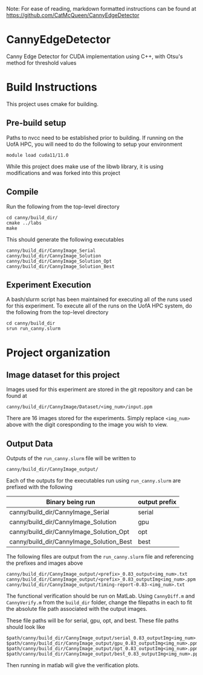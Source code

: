 Note: For ease of reading, markdown formatted instructions can be found at
https://github.com/CatMcQueen/CannyEdgeDetector

# CannyEdgeDetector
Canny Edge Detector for CUDA implementation using C++, with Otsu's method for 
threshold values

# Build Instructions
This project uses cmake for building. 

## Pre-build setup
Paths to nvcc need to be established prior to building. If running on the UofA 
HPC, you will need to do the following to setup your environment
```
module load cuda11/11.0
```
While this project does make use of the libwb library, it is using 
modifications and was forked into this project

## Compile
Run the following from the top-level directory
```
cd canny/build_dir/
cmake ../labs
make
```
This should generate the following executables 
```
canny/build_dir/CannyImage_Serial
canny/build_dir/CannyImage_Solution
canny/build_dir/CannyImage_Solution_Opt
canny/build_dir/CannyImage_Solution_Best
```

## Experiment Execution
A bash/slurm script has been maintained for executing all of the runs used for 
this experiment. To execute all of the runs on the UofA HPC system, do the 
following from the top-level directory
```
cd canny/build_dir
srun run_canny.slurm
```
# Project organization
## Image dataset for this project
Images used for this experiment are stored in the git repository and can be
found at
```
canny/build_dir/CannyImage/Dataset/<img_num>/input.ppm
```
There are 16 images stored for the experiments. Simply replace ```<img_num>```
above with the digit coresponding to the image you wish to view.

## Output Data
Outputs of the ```run_canny.slurm``` file will be written to 
```
canny/build_dir/CannyImage_output/
```
Each of the outputs for the executables run using ```run_canny.slurm``` are prefixed
with the following

| Binary being run                         | output prefix |
|------------------------------------------|---------------|
| canny/build_dir/CannyImage_Serial        | serial        |
| canny/build_dir/CannyImage_Solution      | gpu           |
| canny/build_dir/CannyImage_Solution_Opt  | opt           |
| canny/build_dir/CannyImage_Solution_Best | best          |

The following files are output from the ```run_canny.slurm``` file and referencing 
the prefixes and images above
```
canny/build_dir/CannyImage_output/<prefix>_0.83_output<img_num>.txt
canny/build_dir/CannyImage_output/<prefix>_0.83_outputImg<img_num>.ppm
canny/build_dir/CannyImage_output/timing-report-0.83-<img_num>.txt
```

The functional verification should be run on MatLab. Using ```CannyDiff.m``` and 
```CannyVerify.m``` from the ```build_dir``` folder, change the filepaths in 
each to fit the absolute file path associated with the output images. 

These file paths will be for serial, gpu, opt, and best. These file paths should
look like 
```
$path/canny/build_dir/CannyImage_output/serial_0.83_outputImg<img_num>.ppm
$path/canny/build_dir/CannyImage_output/gpu_0.83_outputImg<img_num>.ppm
$path/canny/build_dir/CannyImage_output/opt_0.83_outputImg<img_num>.ppm
$path/canny/build_dir/CannyImage_output/best_0.83_outputImg<img_num>.ppm
```
Then running in matlab will give the verification plots.

